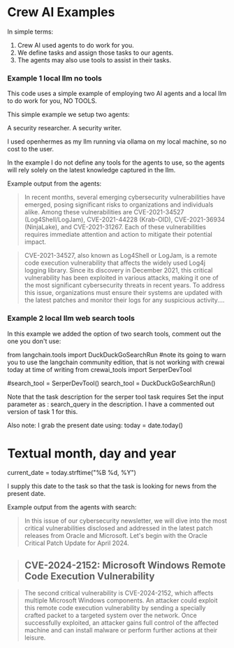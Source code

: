 # Crew AI Examples

In simple terms:

1. Crew AI used agents to do work for you.
2. We define tasks and assign those tasks to our agents.
3. The agents may also use tools to assist in their tasks.

### Example 1 local llm no tools

This code uses a simple example of employing two AI agents and a local llm to do work for you, NO TOOLS.

This simple example we setup two agents:

A security researcher.
A security writer.

I used openhermes as my llm running via ollama on my local machine, so no cost to the user.

In the example I do not define any tools for the agents to use, so the agents will rely solely on the latest knowledge captured in the llm.

Example output from the agents:

>In recent months, several emerging cybersecurity vulnerabilities have emerged, posing significant risks to organizations and individuals alike. Among these vulnerabilities are CVE-2021-34527 (Log4Shell/LogJam), CVE-2021-44228 (Krab-OID), CVE-2021-36934 (NinjaLake), and CVE-2021-31267. Each of these vulnerabilities requires immediate attention and action to mitigate their potential impact.

>CVE-2021-34527, also known as Log4Shell or LogJam, is a remote code execution vulnerability that affects the widely used Log4j logging library. Since its discovery in December 2021, this critical vulnerability has been exploited in various attacks, making it one of the most significant cybersecurity threats in recent years. To address this issue, organizations must ensure their systems are updated with the latest patches and monitor their logs for any suspicious activity....

### Example 2 local llm web search tools

In this example we added the option of two search tools, comment out the one you don't use:

from langchain.tools import DuckDuckGoSearchRun #note its going to warn you to use the langchain community edition, that is not working with crewai today at time of writing
from crewai_tools import SerperDevTool

#search_tool = SerperDevTool()
search_tool = DuckDuckGoSearchRun()

Note that the task description for the serper tool task requires Set the input parameter as : search_query in the description. I have a commented out version of task 1 for this.

Also note:
I grab the present date using:
today = date.today()

# Textual month, day and year	
current_date = today.strftime("%B %d, %Y")

I supply this date to the task so that the task is looking for news from the present date.

Example output from the agents with search:

>In this issue of our cybersecurity newsletter, we will dive into the most critical vulnerabilities disclosed and addressed in the latest patch releases from Oracle and Microsoft. Let's begin with the Oracle Critical Patch Update for April 2024.

>CVE-2024-2152: Microsoft Windows Remote Code Execution Vulnerability
>---------------------------------------------------------------

>The second critical vulnerability is CVE-2024-2152, which affects multiple Microsoft Windows components. An attacker could exploit this remote code execution vulnerability by sending a specially crafted packet to a targeted system over the network. Once successfully exploited, an attacker gains full control of the affected machine and can install malware or perform further actions at their leisure.

